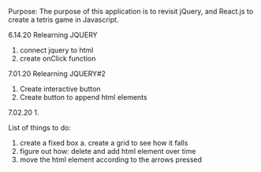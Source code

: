 Purpose: The purpose of this application is to revisit jQuery, and React.js to create a tetris game in Javascript.



6.14.20 Relearning JQUERY 
1. connect jquery to html
2. create onClick function

7.01.20 Relearning JQUERY#2
1. Create interactive button
2. Create button to append html elements

7.02.20
1. 


List of things to do:
1. create a fixed box
    a. create a grid to see how it falls
2. figure out how: delete and add html element over time
3. move the html element according to the arrows pressed

